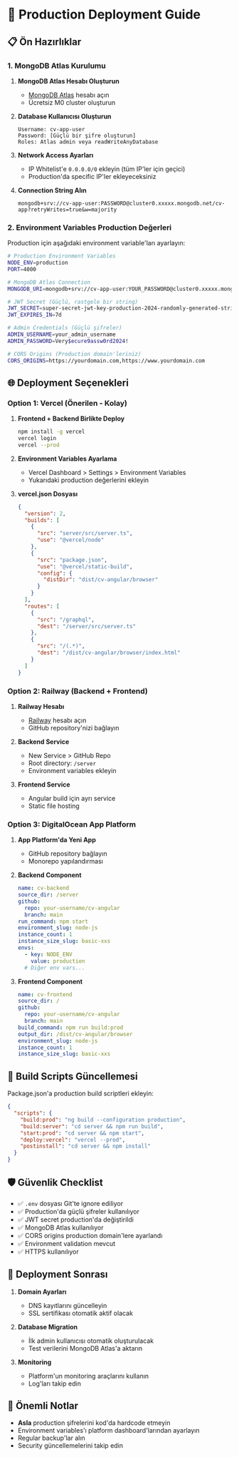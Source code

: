 # 🚀 Production Deployment Guide

## 📋 Ön Hazırlıklar

### 1. MongoDB Atlas Kurulumu

1. **MongoDB Atlas Hesabı Oluşturun**
   - [MongoDB Atlas](https://www.mongodb.com/atlas) hesabı açın
   - Ücretsiz M0 cluster oluşturun

2. **Database Kullanıcısı Oluşturun**
   ```
   Username: cv-app-user
   Password: [Güçlü bir şifre oluşturun]
   Roles: Atlas admin veya readWriteAnyDatabase
   ```

3. **Network Access Ayarları**
   - IP Whitelist'e `0.0.0.0/0` ekleyin (tüm IP'ler için geçici)
   - Production'da specific IP'ler ekleyeceksiniz

4. **Connection String Alın**
   ```
   mongodb+srv://cv-app-user:PASSWORD@cluster0.xxxxx.mongodb.net/cv-app?retryWrites=true&w=majority
   ```

### 2. Environment Variables Production Değerleri

Production için aşağıdaki environment variable'ları ayarlayın:

```bash
# Production Environment Variables
NODE_ENV=production
PORT=4000

# MongoDB Atlas Connection
MONGODB_URI=mongodb+srv://cv-app-user:YOUR_PASSWORD@cluster0.xxxxx.mongodb.net/cv-app?retryWrites=true&w=majority

# JWT Secret (Güçlü, rastgele bir string)
JWT_SECRET=super-secret-jwt-key-production-2024-randomly-generated-string
JWT_EXPIRES_IN=7d

# Admin Credentials (Güçlü şifreler)
ADMIN_USERNAME=your_admin_username
ADMIN_PASSWORD=Very$ecure9assw0rd2024!

# CORS Origins (Production domain'leriniz)
CORS_ORIGINS=https://yourdomain.com,https://www.yourdomain.com
```

## 🌐 Deployment Seçenekleri

### Option 1: Vercel (Önerilen - Kolay)

1. **Frontend + Backend Birlikte Deploy**
   ```bash
   npm install -g vercel
   vercel login
   vercel --prod
   ```

2. **Environment Variables Ayarlama**
   - Vercel Dashboard > Settings > Environment Variables
   - Yukarıdaki production değerlerini ekleyin

3. **vercel.json Dosyası**
   ```json
   {
     "version": 2,
     "builds": [
       {
         "src": "server/src/server.ts",
         "use": "@vercel/node"
       },
       {
         "src": "package.json",
         "use": "@vercel/static-build",
         "config": {
           "distDir": "dist/cv-angular/browser"
         }
       }
     ],
     "routes": [
       {
         "src": "/graphql",
         "dest": "/server/src/server.ts"
       },
       {
         "src": "/(.*)",
         "dest": "/dist/cv-angular/browser/index.html"
       }
     ]
   }
   ```

### Option 2: Railway (Backend + Frontend)

1. **Railway Hesabı**
   - [Railway](https://railway.app) hesabı açın
   - GitHub repository'nizi bağlayın

2. **Backend Service**
   - New Service > GitHub Repo
   - Root directory: `/server`
   - Environment variables ekleyin

3. **Frontend Service**
   - Angular build için ayrı service
   - Static file hosting

### Option 3: DigitalOcean App Platform

1. **App Platform'da Yeni App**
   - GitHub repository bağlayın
   - Monorepo yapılandırması

2. **Backend Component**
   ```yaml
   name: cv-backend
   source_dir: /server
   github:
     repo: your-username/cv-angular
     branch: main
   run_command: npm start
   environment_slug: node-js
   instance_count: 1
   instance_size_slug: basic-xxs
   envs:
     - key: NODE_ENV
       value: production
     # Diğer env vars...
   ```

3. **Frontend Component**
   ```yaml
   name: cv-frontend
   source_dir: /
   github:
     repo: your-username/cv-angular
     branch: main
   build_command: npm run build:prod
   output_dir: /dist/cv-angular/browser
   environment_slug: node-js
   instance_count: 1
   instance_size_slug: basic-xxs
   ```

## 🔧 Build Scripts Güncellemesi

Package.json'a production build scriptleri ekleyin:

```json
{
  "scripts": {
    "build:prod": "ng build --configuration production",
    "build:server": "cd server && npm run build",
    "start:prod": "cd server && npm start",
    "deploy:vercel": "vercel --prod",
    "postinstall": "cd server && npm install"
  }
}
```

## 🛡️ Güvenlik Checklist

- ✅ `.env` dosyası Git'te ignore ediliyor
- ✅ Production'da güçlü şifreler kullanılıyor
- ✅ JWT secret production'da değiştirildi
- ✅ MongoDB Atlas kullanılıyor
- ✅ CORS origins production domain'lere ayarlandı
- ✅ Environment validation mevcut
- ✅ HTTPS kullanılıyor

## 📝 Deployment Sonrası

1. **Domain Ayarları**
   - DNS kayıtlarını güncelleyin
   - SSL sertifikası otomatik aktif olacak

2. **Database Migration**
   - İlk admin kullanıcısı otomatik oluşturulacak
   - Test verilerini MongoDB Atlas'a aktarın

3. **Monitoring**
   - Platform'un monitoring araçlarını kullanın
   - Log'ları takip edin

## 🚨 Önemli Notlar

- **Asla** production şifrelerini kod'da hardcode etmeyin
- Environment variables'ı platform dashboard'larından ayarlayın
- Regular backup'lar alın
- Security güncellemelerini takip edin